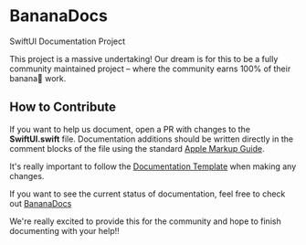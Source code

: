 # BananaDocs
SwiftUI Documentation Project 

This project is a massive undertaking! Our dream is for this to be a fully community maintained project – where the community earns 100% of their banana🍌 work.

## How to Contribute

If you want to help us document, open a PR with changes to the __SwiftUI.swift__ file. 
Documentation additions should be written directly in the comment blocks of the file using the standard [Apple Markup Guide](https://developer.apple.com/library/archive/documentation/Xcode/Reference/xcode_markup_formatting_ref/index.html#//apple_ref/doc/uid/TP40016497-CH2-SW1). 

It's really important to follow the [Documentation Template](https://github.com/BananaDocs/BananaDocs/wiki/Documentation-Template) when making any changes. 

If you want to see the current status of documentation, feel free to check out [BananaDocs](https://bananadocs.org)

We're really excited to provide this for the community and hope to finish documenting with your help!!


